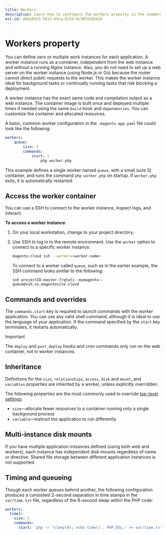 ```yaml
---
title: Workers
description: Learn how to configure the workers property in the Commerce application configuration file.
exl-id: d6816925-5912-45ca-8255-6c307e58542d
---
```

# Workers property

You can define zero or multiple work instances for each application. A worker instance runs as a container, independent from the web instance and without a running Nginx instance. Also, you do not need to set up a web server on the worker instance (using Node.js or Go) because the router cannot direct public requests to the worker. This makes the worker instance ideal for background tasks or continually running tasks that risk blocking a deployment.

A worker instance has the exact same code and compilation output as a web instance. The container image is built once and deployed multiple times if needed using the same `build` hook and `dependencies`. You can customize the container and allocated resources.

A basic, common worker configuration in the `.magento.app.yaml` file could look like the following:

```yaml
workers:
    queue:
        size: S
        commands:
            start: |
                php worker.php
```

This example defines a single worker named `queue`, with a small (size S) container, and runs the command `php worker.php` on startup. If `worker.php` exits, it is automatically restarted.

## Access the worker container

You can use a SSH to connect to the worker instance, inspect logs, and interact.

**To access a worker instance**:

1. On your local workstation, change to your project directory.
1. Use SSH to log in to the remote environment. Use the `worker` option to connect to a specific worker instance.

   ```bash
   magento-cloud ssh --worker=<worker-name>
   ```

   To connect to a worker called `queue`, such as in the earlier example, the SSH command looks similar to the following:

   ```terminal
   ssh projectID-master-7rqtwti--mymagento--queue@ssh.us.magentosite.cloud
   ```

## Commands and overrides

The `commands.start` key is required to launch commands with the worker application. You can use any valid shell command, although it is ideal to use the language of your application. If the command specified by the `start` key terminates, it restarts automatically.

>[!IMPORTANT]
>
>The `deploy` and `post_deploy` hooks and cron commands only run on the web container, not in worker instances.

## Inheritance

Definitions for the `size`, `relationships`, `access`, `disk` and `mount`, and `variables` properties are inherited by a worker, unless explicitly overridden. 

The following properties are the most commonly used to override [top-level settings](properties.md):

- `size`—allocate fewer resources to a container running only a single background process
- `variable`—instruct the application to run differently

## Multi-instance disk mounts

If you have multiple application instances defined (using both web and workers), each instance has independent disk mounts regardless of name or directive. Shared file storage between different application instances is not supported.

## Timing and queueing

Though each worker queues behind another, the following configuration produces a consistent 2-second separation in time stamps in the `var/time.txt` file, regardless of the 8-second sleep within the PHP code:

```yaml
workers:
  time1:
    size: S
    commands:
      start: 'php -r "sleep(8); echo time() . PHP_EOL;" >> var/time.txt& sleep 2'
```
